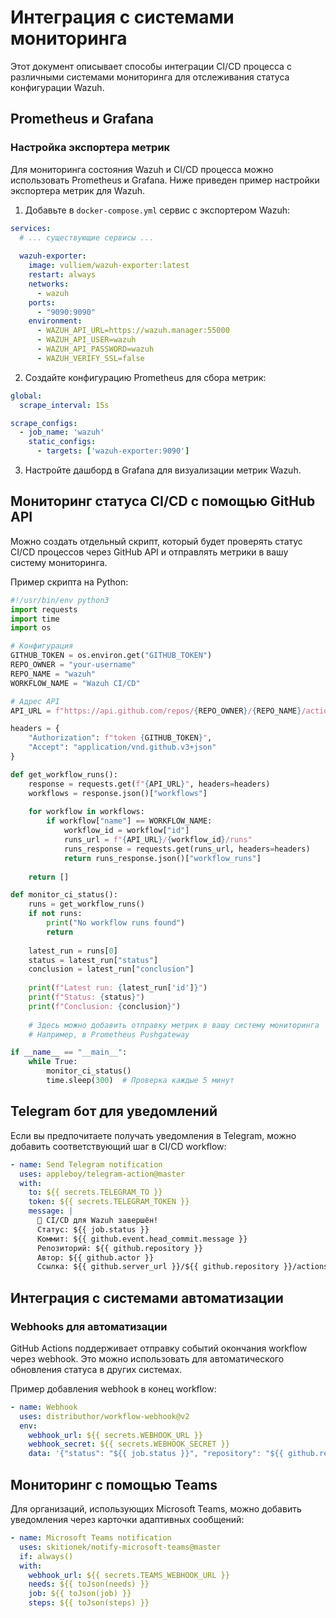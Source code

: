 # Интеграция с системами мониторинга

Этот документ описывает способы интеграции CI/CD процесса с различными системами мониторинга для отслеживания статуса конфигурации Wazuh.

## Prometheus и Grafana

### Настройка экспортера метрик

Для мониторинга состояния Wazuh и CI/CD процесса можно использовать Prometheus и Grafana. Ниже приведен пример настройки экспортера метрик для Wazuh.

1. Добавьте в `docker-compose.yml` сервис с экспортером Wazuh:

```yaml
services:
  # ... существующие сервисы ...
  
  wazuh-exporter:
    image: vulliem/wazuh-exporter:latest
    restart: always
    networks:
      - wazuh
    ports:
      - "9090:9090"
    environment:
      - WAZUH_API_URL=https://wazuh.manager:55000
      - WAZUH_API_USER=wazuh
      - WAZUH_API_PASSWORD=wazuh
      - WAZUH_VERIFY_SSL=false
```

2. Создайте конфигурацию Prometheus для сбора метрик:

```yaml
global:
  scrape_interval: 15s

scrape_configs:
  - job_name: 'wazuh'
    static_configs:
      - targets: ['wazuh-exporter:9090']
```

3. Настройте дашборд в Grafana для визуализации метрик Wazuh.

## Мониторинг статуса CI/CD с помощью GitHub API

Можно создать отдельный скрипт, который будет проверять статус CI/CD процессов через GitHub API и отправлять метрики в вашу систему мониторинга.

Пример скрипта на Python:

```python
#!/usr/bin/env python3
import requests
import time
import os

# Конфигурация
GITHUB_TOKEN = os.environ.get("GITHUB_TOKEN")
REPO_OWNER = "your-username"
REPO_NAME = "wazuh"
WORKFLOW_NAME = "Wazuh CI/CD"

# Адрес API
API_URL = f"https://api.github.com/repos/{REPO_OWNER}/{REPO_NAME}/actions/workflows"

headers = {
    "Authorization": f"token {GITHUB_TOKEN}",
    "Accept": "application/vnd.github.v3+json"
}

def get_workflow_runs():
    response = requests.get(f"{API_URL}", headers=headers)
    workflows = response.json()["workflows"]
    
    for workflow in workflows:
        if workflow["name"] == WORKFLOW_NAME:
            workflow_id = workflow["id"]
            runs_url = f"{API_URL}/{workflow_id}/runs"
            runs_response = requests.get(runs_url, headers=headers)
            return runs_response.json()["workflow_runs"]
    
    return []

def monitor_ci_status():
    runs = get_workflow_runs()
    if not runs:
        print("No workflow runs found")
        return
    
    latest_run = runs[0]
    status = latest_run["status"]
    conclusion = latest_run["conclusion"]
    
    print(f"Latest run: {latest_run['id']}")
    print(f"Status: {status}")
    print(f"Conclusion: {conclusion}")
    
    # Здесь можно добавить отправку метрик в вашу систему мониторинга
    # Например, в Prometheus Pushgateway

if __name__ == "__main__":
    while True:
        monitor_ci_status()
        time.sleep(300)  # Проверка каждые 5 минут
```

## Telegram бот для уведомлений

Если вы предпочитаете получать уведомления в Telegram, можно добавить соответствующий шаг в CI/CD workflow:

```yaml
- name: Send Telegram notification
  uses: appleboy/telegram-action@master
  with:
    to: ${{ secrets.TELEGRAM_TO }}
    token: ${{ secrets.TELEGRAM_TOKEN }}
    message: |
      🔔 CI/CD для Wazuh завершён!
      Статус: ${{ job.status }}
      Коммит: ${{ github.event.head_commit.message }}
      Репозиторий: ${{ github.repository }}
      Автор: ${{ github.actor }}
      Ссылка: ${{ github.server_url }}/${{ github.repository }}/actions/runs/${{ github.run_id }}
```

## Интеграция с системами автоматизации

### Webhooks для автоматизации

GitHub Actions поддерживает отправку событий окончания workflow через webhook. Это можно использовать для автоматического обновления статуса в других системах.

Пример добавления webhook в конец workflow:

```yaml
- name: Webhook
  uses: distributhor/workflow-webhook@v2
  env:
    webhook_url: ${{ secrets.WEBHOOK_URL }}
    webhook_secret: ${{ secrets.WEBHOOK_SECRET }}
    data: '{"status": "${{ job.status }}", "repository": "${{ github.repository }}", "run_id": "${{ github.run_id }}"}'
```

## Мониторинг с помощью Teams

Для организаций, использующих Microsoft Teams, можно добавить уведомления через карточки адаптивных сообщений:

```yaml
- name: Microsoft Teams notification
  uses: skitionek/notify-microsoft-teams@master
  if: always()
  with:
    webhook_url: ${{ secrets.TEAMS_WEBHOOK_URL }}
    needs: ${{ toJson(needs) }}
    job: ${{ toJson(job) }}
    steps: ${{ toJson(steps) }}
``` 